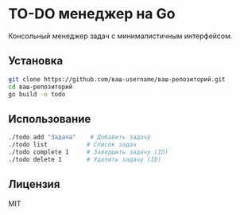 # TO-DO менеджер на Go

Консольный менеджер задач с минималистичным интерфейсом.

## Установка

```bash
git clone https://github.com/ваш-username/ваш-репозиторий.git
cd ваш-репозиторий
go build -o todo
```

## Использование

```bash
./todo add "Задача"    # Добавить задачу
./todo list           # Список задач
./todo complete 1     # Завершить задачу (ID)
./todo delete 1       # Удалить задачу (ID)
```

## Лицензия

MIT
